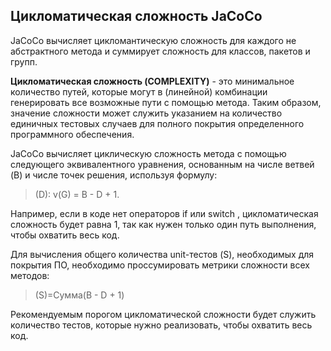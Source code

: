 ﻿## Цикломатическая сложность JaCoCo
JaCoCo вычисляет цикломантическую сложность для каждого не абстрактного метода и суммирует сложность для классов, пакетов и групп. 

**Цикломатическая сложность (COMPLEXITY)** - это минимальное количество путей, которые могут в (линейной) комбинации генерировать все возможные пути с помощью метода. Таким образом, значение сложности может служить указанием на количество единичных тестовых случаев для полного покрытия определенного программного обеспечения.

JaCoCo вычисляет циклическую сложность метода с помощью следующего эквивалентного уравнения, основанным на числе ветвей (B) и числе точек решения, используя формулу: 

> (D): v(G) = B - D + 1. 


Например, если в коде нет операторов if или switch , цикломатическая сложность будет равна 1, так как нужен только один путь выполнения, чтобы охватить весь код.

Для вычисления общего количества unit-тестов (S), необходимых для покрытия ПО, необходимо проссумировать метрики сложности всех методов:

> (S)=Сумма(B - D + 1)

Рекомендуемым порогом цикломатической сложности будет служить количество тестов, которые нужно реализовать, чтобы охватить весь код.
